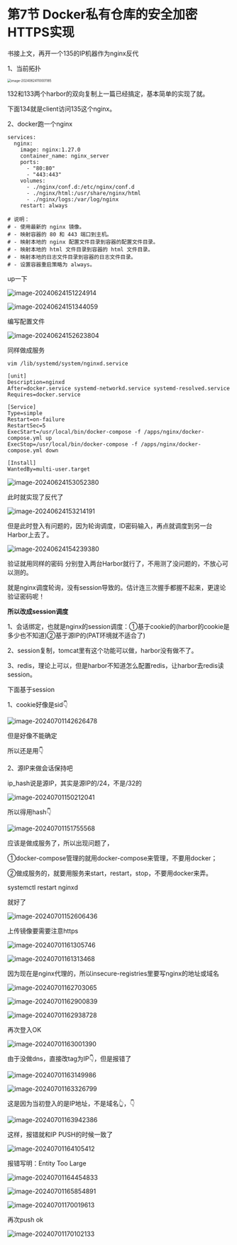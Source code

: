 # 第7节 Docker私有仓库的安全加密HTTPS实现



书接上文，再开一个135的IP机器作为nginx反代

1、当前拓扑

<img src="7-Docker私有仓库的安全加密HTTPS实现.assets/image-20240624110001185.png" alt="image-20240624110001185" style="zoom:50%;" />



132和133两个harbor的双向复制上一篇已经搞定，基本简单的实现了就。

下面134就是client访问135这个nginx。



2、docker跑一个nginx

```shell
services:
  nginx:
    image: nginx:1.27.0
    container_name: nginx_server
    ports:
      - "80:80"
      - "443:443"
    volumes:
      - ./nginx/conf.d:/etc/nginx/conf.d
      - ./nginx/html:/usr/share/nginx/html
      - ./nginx/logs:/var/log/nginx
    restart: always

# 说明：
# - 使用最新的 nginx 镜像。
# - 映射容器的 80 和 443 端口到主机。
# - 映射本地的 nginx 配置文件目录到容器的配置文件目录。
# - 映射本地的 html 文件目录到容器的 html 文件目录。
# - 映射本地的日志文件目录到容器的日志文件目录。
# - 设置容器重启策略为 always。

```



up一下

![image-20240624151224914](7-Docker私有仓库的安全加密HTTPS实现.assets/image-20240624151224914.png)

![image-20240624151344059](7-Docker私有仓库的安全加密HTTPS实现.assets/image-20240624151344059.png)



编写配置文件

![image-20240624152623804](7-Docker私有仓库的安全加密HTTPS实现.assets/image-20240624152623804.png)



同样做成服务

```shell
vim /lib/systemd/system/nginxd.service

[unit]
Description=nginxd
After=docker.service systemd-networkd.service systemd-resolved.service
Requires=docker.service

[Service]
Type=simple
Restart=on-failure
RestartSec=5
ExecStart=/usr/local/bin/docker-compose -f /apps/nginx/docker-compose.yml up
ExecStop=/usr/local/bin/docker-compose -f /apps/nginx/docker-compose.yml down

[Install]
WantedBy=multi-user.target
```

![image-20240624153052380](7-Docker私有仓库的安全加密HTTPS实现.assets/image-20240624153052380.png)

此时就实现了反代了

![image-20240624153214191](7-Docker私有仓库的安全加密HTTPS实现.assets/image-20240624153214191.png)

但是此时登入有问题的，因为轮询调度，ID密码输入，再点就调度到另一台Harbor上去了。

![image-20240624154239380](7-Docker私有仓库的安全加密HTTPS实现.assets/image-20240624154239380.png)

验证就用同样的密码 分别登入两台Harbor就行了，不用测了没问题的，不放心可以测的。

就是nginx调度轮询，没有session导致的。估计连三次握手都握不起来，更遑论验证密码呢！



**所以改成session调度**

1、会话绑定，也就是nginx的session调度：①基于cookie的(harbor的cookie是多少也不知道)②基于源IP的(PAT环境就不适合了)

2、session复制，tomcat里有这个功能可以做，harbor没有做不了。

3、redis，理论上可以，但是harbor不知道怎么配置redis，让harbor去redis读session。



下面基于session

1、cookie好像是sid👇

![image-20240701142626478](7-Docker私有仓库的安全加密HTTPS实现.assets/image-20240701142626478.png)

但是好像不能确定

所以还是用👇

2、源IP来做会话保持吧

ip_hash说是源IP，其实是源IP的/24，不是/32的

![image-20240701150212041](7-Docker私有仓库的安全加密HTTPS实现.assets/image-20240701150212041.png)

所以得用hash👇



![image-20240701151755568](7-Docker私有仓库的安全加密HTTPS实现.assets/image-20240701151755568.png)

应该是做成服务了，所以出现问题了，

①docker-compose管理的就用docker-compose来管理，不要用docker；

②做成服务的，就要用服务来start，restart，stop，不要用docker来弄。



systemctl restart nginxd

就好了

![image-20240701152606436](7-Docker私有仓库的安全加密HTTPS实现.assets/image-20240701152606436.png)





上传镜像要需要注意https

![image-20240701161305746](7-Docker私有仓库的安全加密HTTPS实现.assets/image-20240701161305746.png)



![image-20240701161313468](7-Docker私有仓库的安全加密HTTPS实现.assets/image-20240701161313468.png)



因为现在是nginx代理的，所以insecure-registries里要写nginx的地址或域名

![image-20240701162703065](7-Docker私有仓库的安全加密HTTPS实现.assets/image-20240701162703065.png)



![image-20240701162900839](7-Docker私有仓库的安全加密HTTPS实现.assets/image-20240701162900839.png)



![image-20240701162938728](7-Docker私有仓库的安全加密HTTPS实现.assets/image-20240701162938728.png)



再次登入OK

![image-20240701163001390](7-Docker私有仓库的安全加密HTTPS实现.assets/image-20240701163001390.png)



由于没做dns，直接改tag为IP👇，但是报错了

![image-20240701163149986](7-Docker私有仓库的安全加密HTTPS实现.assets/image-20240701163149986.png)



![image-20240701163326799](7-Docker私有仓库的安全加密HTTPS实现.assets/image-20240701163326799.png)

这是因为当初登入的是IP地址，不是域名👆，👇

![image-20240701163942386](7-Docker私有仓库的安全加密HTTPS实现.assets/image-20240701163942386.png)



这样，报错就和IP  PUSH的时候一致了

![image-20240701164105412](7-Docker私有仓库的安全加密HTTPS实现.assets/image-20240701164105412.png)



报错写明：Entity Too Large 

![image-20240701164454833](7-Docker私有仓库的安全加密HTTPS实现.assets/image-20240701164454833.png)



![image-20240701165854891](7-Docker私有仓库的安全加密HTTPS实现.assets/image-20240701165854891.png)



![image-20240701170019613](7-Docker私有仓库的安全加密HTTPS实现.assets/image-20240701170019613.png)



再次push ok

![image-20240701170102133](7-Docker私有仓库的安全加密HTTPS实现.assets/image-20240701170102133.png)











